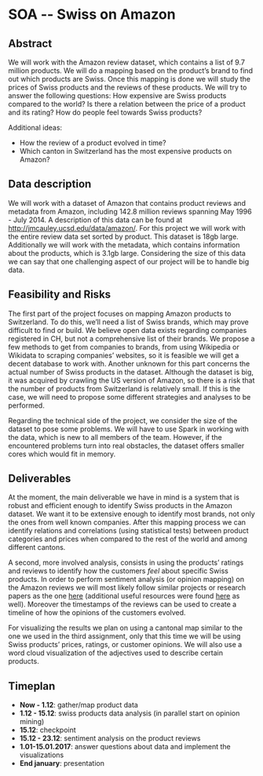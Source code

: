 # SOA -- Swiss on Amazon

## Abstract
We will work with the Amazon review dataset, which contains a list of 9.7 million products. We will do a mapping based on the product’s brand to find out which products are Swiss. Once this mapping is done we will study the prices of Swiss products and the reviews of these products. We will try to answer the following questions:
How expensive are Swiss products compared to the world?
Is there a relation between the price of a product and its rating?
How do people feel towards Swiss products?


Additional ideas:
 - How the review of a product evolved in time?
 - Which canton in Switzerland has the most expensive products on Amazon?


## Data description
We will work with a dataset of Amazon that contains product reviews and metadata from Amazon, including 142.8 million reviews spanning May 1996 - July 2014. A description of this data can be found at http://jmcauley.ucsd.edu/data/amazon/. For this project we will work with the entire review data set sorted by product. This dataset is 18gb large. Additionally we will work with the metadata, which contains information about the products, which is 3.1gb large. Considering the size of this data we can say that one challenging aspect of our project will be to handle big data. 

## Feasibility and Risks
The first part of the project focuses on mapping Amazon products to Switzerland. To do this, we’ll need a list of Swiss brands, which may prove difficult to find or build. We believe open data exists regarding companies registered in CH, but not a comprehensive list of their brands. We propose a few methods to get from companies to brands, from using Wikipedia or Wikidata to scraping companies’  websites, so it is feasible we will get a decent database to work with.
Another unknown for this part concerns the actual number of Swiss products in the dataset. Although the dataset is big, it was acquired by crawling the US version of Amazon, so there is a risk that the number of products from Switzerland is relatively small. If this is the case, we will need to propose some different strategies and analyses to be performed.


Regarding the technical side of the project, we consider the size of the dataset to pose some problems. We will have to use Spark in working with the data, which is new to all members of the team. However, if the encountered problems turn into real obstacles, the dataset offers smaller cores which would fit in memory. 

## Deliverables
At the moment, the main deliverable we have in mind is a system that is robust and efficient enough to identify Swiss products in the Amazon dataset. We want it to be extensive enough to identify most brands, not only the ones from well known companies.
After this mapping process we can identify relations and correlations (using statistical tests) between product categories and prices when compared to the rest of the world and among different cantons.

A second, more involved analysis, consists in using the products’ ratings and reviews to identify how the customers *feel* about specific Swiss products. In order to perform sentiment analysis (or opinion mapping) on the Amazon reviews we will most likely follow similar projects or research papers as the one [here](https://journalofbigdata.springeropen.com/articles/10.1186/s40537-015-0015-2) (additional useful resources were found [here](https://courses.cs.sfu.ca/2015fa-cmpt-733-g1/pages/Assignment3/view) as well). Moreover the timestamps of the reviews can be used to create a timeline of how the opinions of the customers evolved.

For visualizing the results we plan on using a cantonal map similar to the one we used in the third assignment, only that this time we will be using Swiss products’ prices, ratings, or customer opinions. We will also use a word cloud visualization of the adjectives used to describe certain products.

## Timeplan
 - **Now - 1.12**: gather/map product data
 - **1.12 - 15.12**: swiss products data analysis (in parallel start on opinion mining)
 - **15.12**: checkpoint 
 - **15.12 - 23.12**: sentiment analysis on the product reviews
 - **1.01-15.01.2017**: answer questions about data and implement the visualizations
 - **End january**: presentation






